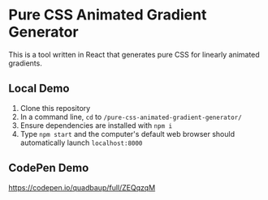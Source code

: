 # Pure CSS Animated Gradient Generator

This is a tool written in React that generates pure CSS for linearly animated gradients.

## Local Demo

1. Clone this repository
2. In a command line, `cd` to `/pure-css-animated-gradient-generator/`
3. Ensure dependencies are installed with `npm i`
4. Type `npm start` and the computer's default web browser should automatically launch `localhost:8000`

## CodePen Demo

<https://codepen.io/quadbaup/full/ZEQqzqM>